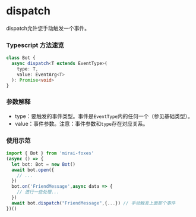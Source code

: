 # dispatch

dispatch允许您手动触发一个事件。

### Typescript 方法速览

```typescript
class Bot {
  async dispatch<T extends EventType>(
    type: T,
    value: EventArg<T>
  ): Promise<void>
}
```

### 参数解释

- type：要触发的事件类型。事件是`EventType`内的任何一个（参见基础类型）。
- value：事件参数。注意：事件参数和`type`存在对应关系。

### 使用示范

```typescript
import { Bot } from 'mirai-foxes'
(async () => {
  let bot: Bot = new Bot()
  await bot.open({
    // ...
  })
  bot.on('FriendMessage',async data => {
    // 进行一些处理...
  })
  await bot.dispatch("FriendMessage",{...}) // 手动触发上面那个事件
})()
```
